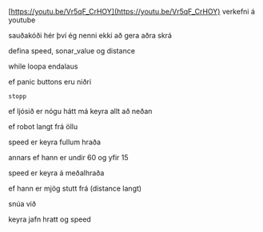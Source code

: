 [https://youtu.be/Vr5qF_CrHOY](https://youtu.be/Vr5qF_CrHOY)
verkefni á youtube


sauðakóði hér því ég nenni ekki að gera aðra skrá

defina speed, sonar_value og distance

while loopa endalaus

ef panic buttons eru niðri

 	stopp

ef ljósið er nógu hátt má keyra allt að neðan

ef robot langt frá öllu

speed er keyra fullum hraða

annars ef hann er undir 60 og yfir 15

speed er keyra á meðalhraða

ef hann er mjög stutt frá (distance langt)

snúa við



keyra jafn hratt og speed